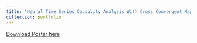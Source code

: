 ```yaml
---
title: "Neural Time Series Causality Analysis With Cross Convergent Mapping"
collection: portfolio
---
```

[Download Poster here](TimeSeriesCausalityProjectSample.pdf)


